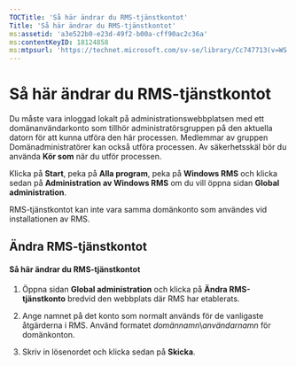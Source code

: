 ```yaml
---
TOCTitle: 'Så här ändrar du RMS-tjänstkontot'
Title: 'Så här ändrar du RMS-tjänstkontot'
ms:assetid: 'a3e522b0-e23d-49f2-b00a-cff90ac2c36a'
ms:contentKeyID: 18124858
ms:mtpsurl: 'https://technet.microsoft.com/sv-se/library/Cc747713(v=WS.10)'
---
```


Så här ändrar du RMS-tjänstkontot
=================================

Du måste vara inloggad lokalt på administrationswebbplatsen med ett domänanvändarkonto som tillhör administratörsgruppen på den aktuella datorn för att kunna utföra den här processen. Medlemmar av gruppen Domänadministratörer kan också utföra processen. Av säkerhetsskäl bör du använda **Kör som** när du utför processen.

Klicka på **Start**, peka på **Alla program**, peka på **Windows RMS** och klicka sedan på **Administration av Windows RMS** om du vill öppna sidan **Global administration**.

RMS-tjänstkontot kan inte vara samma domänkonto som användes vid installationen av RMS.

Ändra RMS-tjänstkontot
----------------------

#### Så här ändrar du RMS-tjänstkontot

1.  Öppna sidan **Global administration** och klicka på **Ändra RMS-tjänstkonto** bredvid den webbplats där RMS har etablerats.

2.  Ange namnet på det konto som normalt används för de vanligaste åtgärderna i RMS. Använd formatet *domännamn*\\*användarnamn* för domänkonton.

3.  Skriv in lösenordet och klicka sedan på **Skicka**.
